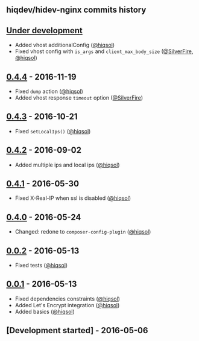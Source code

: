 hiqdev/hidev-nginx commits history
----------------------------------

## [Under development]

- Added vhost additionalConfig ([@hiqsol])
- Fixed vhost config with `is_args` and `client_max_body_size` ([@SilverFire], [@hiqsol])

## [0.4.4] - 2016-11-19

- Fixed `dump` action ([@hiqsol])
- Added vhost response `timeout` option ([@SilverFire])

## [0.4.3] - 2016-10-21

- Fixed `setLocalIps()` ([@hiqsol])

## [0.4.2] - 2016-09-02

- Added multiple ips and local ips ([@hiqsol])

## [0.4.1] - 2016-05-30

- Fixed X-Real-IP when ssl is disabled ([@hiqsol])

## [0.4.0] - 2016-05-24

- Changed: redone to `composer-config-plugin` ([@hiqsol])

## [0.0.2] - 2016-05-13

- Fixed tests ([@hiqsol])

## [0.0.1] - 2016-05-13

- Fixed dependencies constraints ([@hiqsol])
- Added Let's Encrypt integration ([@hiqsol])
- Added basics ([@hiqsol])

## [Development started] - 2016-05-06

[@hiqsol]: https://github.com/hiqsol
[sol@hiqdev.com]: https://github.com/hiqsol
[@SilverFire]: https://github.com/SilverFire
[d.naumenko.a@gmail.com]: https://github.com/SilverFire
[@tafid]: https://github.com/tafid
[andreyklochok@gmail.com]: https://github.com/tafid
[@BladeRoot]: https://github.com/BladeRoot
[bladeroot@gmail.com]: https://github.com/BladeRoot
[Under development]: https://github.com/hiqdev/hidev-nginx/compare/0.4.4...HEAD
[0.4.4]: https://github.com/hiqdev/hidev-nginx/compare/0.4.3...0.4.4
[0.4.3]: https://github.com/hiqdev/hidev-nginx/compare/0.4.2...0.4.3
[0.4.2]: https://github.com/hiqdev/hidev-nginx/compare/0.4.1...0.4.2
[0.4.1]: https://github.com/hiqdev/hidev-nginx/compare/0.4.0...0.4.1
[0.4.0]: https://github.com/hiqdev/hidev-nginx/compare/0.0.2...0.4.0
[0.0.2]: https://github.com/hiqdev/hidev-nginx/compare/0.0.1...0.0.2
[0.0.1]: https://github.com/hiqdev/hidev-nginx/releases/tag/0.0.1
